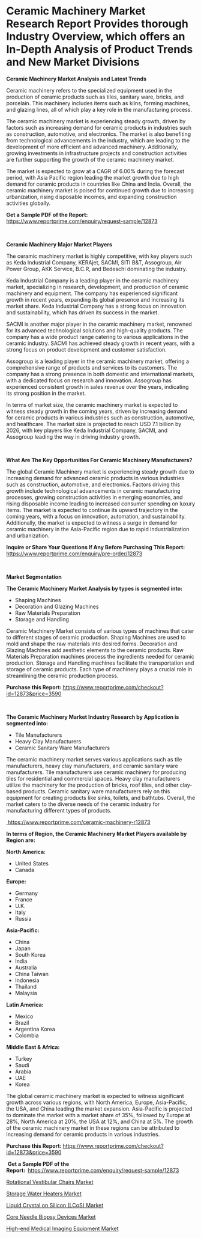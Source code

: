 <p><h1>Ceramic Machinery Market Research Report Provides thorough Industry Overview, which offers an In-Depth Analysis of Product Trends and New Market Divisions</h1></p><p><strong>Ceramic Machinery Market Analysis and Latest Trends</strong></p>
<p><p>Ceramic machinery refers to the specialized equipment used in the production of ceramic products such as tiles, sanitary ware, bricks, and porcelain. This machinery includes items such as kilns, forming machines, and glazing lines, all of which play a key role in the manufacturing process.</p><p>The ceramic machinery market is experiencing steady growth, driven by factors such as increasing demand for ceramic products in industries such as construction, automotive, and electronics. The market is also benefiting from technological advancements in the industry, which are leading to the development of more efficient and advanced machinery. Additionally, growing investments in infrastructure projects and construction activities are further supporting the growth of the ceramic machinery market.</p><p>The market is expected to grow at a CAGR of 6.00% during the forecast period, with Asia Pacific region leading the market growth due to high demand for ceramic products in countries like China and India. Overall, the ceramic machinery market is poised for continued growth due to increasing urbanization, rising disposable incomes, and expanding construction activities globally.</p></p>
<p><strong>Get a Sample PDF of the Report:&nbsp;</strong> <a href="https://www.reportprime.com/enquiry/request-sample/12873">https://www.reportprime.com/enquiry/request-sample/12873</a></p>
<p>&nbsp;</p>
<p><strong>Ceramic Machinery Major Market Players</strong></p>
<p><p>The ceramic machinery market is highly competitive, with key players such as Keda Industrial Company, KERAjet, SACMI, SITI B&T, Assogroup, Air Power Group, AKK Service, B.C.R, and Bedeschi dominating the industry. </p><p>Keda Industrial Company is a leading player in the ceramic machinery market, specializing in research, development, and production of ceramic machinery and equipment. The company has experienced significant growth in recent years, expanding its global presence and increasing its market share. Keda Industrial Company has a strong focus on innovation and sustainability, which has driven its success in the market.</p><p>SACMI is another major player in the ceramic machinery market, renowned for its advanced technological solutions and high-quality products. The company has a wide product range catering to various applications in the ceramic industry. SACMI has achieved steady growth in recent years, with a strong focus on product development and customer satisfaction.</p><p>Assogroup is a leading player in the ceramic machinery market, offering a comprehensive range of products and services to its customers. The company has a strong presence in both domestic and international markets, with a dedicated focus on research and innovation. Assogroup has experienced consistent growth in sales revenue over the years, indicating its strong position in the market.</p><p>In terms of market size, the ceramic machinery market is expected to witness steady growth in the coming years, driven by increasing demand for ceramic products in various industries such as construction, automotive, and healthcare. The market size is projected to reach USD 7.1 billion by 2026, with key players like Keda Industrial Company, SACMI, and Assogroup leading the way in driving industry growth.</p></p>
<p>&nbsp;</p>
<p><strong>What Are The Key Opportunities For Ceramic Machinery Manufacturers?</strong></p>
<p><p>The global Ceramic Machinery market is experiencing steady growth due to increasing demand for advanced ceramic products in various industries such as construction, automotive, and electronics. Factors driving this growth include technological advancements in ceramic manufacturing processes, growing construction activities in emerging economies, and rising disposable income leading to increased consumer spending on luxury items. The market is expected to continue its upward trajectory in the coming years, with a focus on innovation, automation, and sustainability. Additionally, the market is expected to witness a surge in demand for ceramic machinery in the Asia-Pacific region due to rapid industrialization and urbanization.</p></p>
<p><strong>Inquire or Share Your Questions If Any Before Purchasing This Report:</strong> <a href="https://www.reportprime.com/enquiry/pre-order/12873">https://www.reportprime.com/enquiry/pre-order/12873</a></p>
<p>&nbsp;</p>
<p><strong>Market Segmentation</strong></p>
<p><strong>The Ceramic Machinery Market Analysis by types is segmented into:</strong></p>
<p><ul><li>Shaping Machines</li><li>Decoration and Glazing Machines</li><li>Raw Materials Preparation</li><li>Storage and Handling</li></ul></p>
<p><p>Ceramic Machinery Market consists of various types of machines that cater to different stages of ceramic production. Shaping Machines are used to mold and shape the raw materials into desired forms. Decoration and Glazing Machines add aesthetic elements to the ceramic products. Raw Materials Preparation machines process the ingredients needed for ceramic production. Storage and Handling machines facilitate the transportation and storage of ceramic products. Each type of machinery plays a crucial role in streamlining the ceramic production process.</p></p>
<p><strong>Purchase this Report:&nbsp;</strong><a href="https://www.reportprime.com/checkout?id=12873&price=3590">https://www.reportprime.com/checkout?id=12873&price=3590</a></p>
<p>&nbsp;</p>
<p><strong>The Ceramic Machinery Market Industry Research by Application is segmented into:</strong></p>
<p><ul><li>Tile Manufacturers</li><li>Heavy Clay Manufacturers</li><li>Ceramic Sanitary Ware Manufacturers</li></ul></p>
<p><p>The ceramic machinery market serves various applications such as tile manufacturers, heavy clay manufacturers, and ceramic sanitary ware manufacturers. Tile manufacturers use ceramic machinery for producing tiles for residential and commercial spaces. Heavy clay manufacturers utilize the machinery for the production of bricks, roof tiles, and other clay-based products. Ceramic sanitary ware manufacturers rely on this equipment for creating products like sinks, toilets, and bathtubs. Overall, the market caters to the diverse needs of the ceramic industry for manufacturing different types of products.</p></p>
<p><a href="https://www.reportprime.com/ceramic-machinery-r12873">&nbsp;https://www.reportprime.com/ceramic-machinery-r12873</a></p>
<p><strong>In terms of Region, the Ceramic Machinery Market Players available by Region are:</strong></p>
<p>
    <p> <strong> North America: </strong>
        <ul>
            <li>United States</li>
            <li>Canada</li>
        </ul>
        </p> 
    <p> <strong> Europe: </strong>
        <ul>
            <li>Germany</li>
            <li>France</li>
            <li>U.K.</li>
            <li>Italy</li>
            <li>Russia</li>
        </ul>
        </p> 
    <p> <strong> Asia-Pacific: </strong>
        <ul>
            <li>China</li>
            <li>Japan</li>
            <li>South Korea</li>
            <li>India</li>
            <li>Australia</li>
            <li>China Taiwan</li>
            <li>Indonesia</li>
            <li>Thailand</li>
            <li>Malaysia</li>
        </ul>
        </p> 
    <p> <strong> Latin America: </strong>
        <ul>
            <li>Mexico</li>
            <li>Brazil</li>
            <li>Argentina Korea</li>
            <li>Colombia</li>
        </ul>
        </p> 
    <p> <strong> Middle East & Africa: </strong>
        <ul>
            <li>Turkey</li>
            <li>Saudi</li>
            <li>Arabia</li>
            <li>UAE</li>
            <li>Korea</li>
        </ul>
    </p>
    </p>
<p><p>The global ceramic machinery market is expected to witness significant growth across various regions, with North America, Europe, Asia-Pacific, the USA, and China leading the market expansion. Asia-Pacific is projected to dominate the market with a market share of 35%, followed by Europe at 28%, North America at 20%, the USA at 12%, and China at 5%. The growth of the ceramic machinery market in these regions can be attributed to increasing demand for ceramic products in various industries.</p></p>
<p><strong>Purchase this Report: </strong><a href="https://www.reportprime.com/checkout?id=12873&price=3590">https://www.reportprime.com/checkout?id=12873&price=3590</a></p>
<p>&nbsp;<strong>Get a Sample PDF of the Report:&nbsp;&nbsp;</strong><a href="https://www.reportprime.com/enquiry/request-sample/12873">https://www.reportprime.com/enquiry/request-sample/12873</a></p>
<p><strong></strong></p>
<p><p><a href="https://medium.com/@sallyselcenk46/rotational-vestibular-chairs-market-size-is-growing-at-cagr-of-5-and-this-report-covers-analysis-f38d7a2723dc">Rotational Vestibular Chairs Market</a></p><p><a href="https://github.com/msLonKoss78/Market-Research-Report-List-1/blob/main/storage-water-heaters-market.md">Storage Water Heaters Market</a></p><p><a href="https://www.linkedin.com/pulse/liquid-crystal-silicon-lcos-market-research-report-includes-analysis-7rujc?trackingId=3jEYQK7qTWKSAgwUUvuI5w%3D%3D">Liquid Crystal on Silicon (LCoS) Market</a></p><p><a href="https://medium.com/@kelleebernier1851/global-core-needle-biopsy-devices-market-size-and-market-trends-analysis-by-regional-outlook-f4fbbe8caf19">Core Needle Biopsy Devices Market</a></p><p><a href="https://medium.com/@randaarks98078567/high-end-medical-imaging-equipment-market-size-share-analysis-growth-trends-forecasts-2024-38187e8edfa7">High-end Medical Imaging Equipment Market</a></p></p>